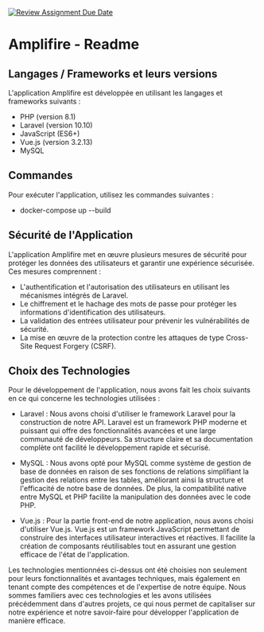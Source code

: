 [![Review Assignment Due Date](https://classroom.github.com/assets/deadline-readme-button-24ddc0f5d75046c5622901739e7c5dd533143b0c8e959d652212380cedb1ea36.svg)](https://classroom.github.com/a/3UDHvqMB)

# Amplifire - Readme

## Langages / Frameworks et leurs versions
L'application Amplifire est développée en utilisant les langages et frameworks suivants :

- PHP (version 8.1)
- Laravel (version 10.10)
- JavaScript (ES6+)
- Vue.js (version 3.2.13)
- MySQL


## Commandes
Pour exécuter l'application, utilisez les commandes suivantes :

- docker-compose up --build


## Sécurité de l'Application
L'application Amplifire met en œuvre plusieurs mesures de sécurité pour protéger les données des utilisateurs et garantir une expérience sécurisée. Ces mesures comprennent :

- L'authentification et l'autorisation des utilisateurs en utilisant les mécanismes intégrés de Laravel.
- Le chiffrement et le hachage des mots de passe pour protéger les informations d'identification des utilisateurs.
- La validation des entrées utilisateur pour prévenir les vulnérabilités de sécurité.
- La mise en œuvre de la protection contre les attaques de type Cross-Site Request Forgery (CSRF).


## Choix des Technologies
Pour le développement de l'application, nous avons fait les choix suivants en ce qui concerne les technologies utilisées :

- Laravel : Nous avons choisi d'utiliser le framework Laravel pour la construction de notre API. Laravel est un framework PHP moderne et puissant qui offre des fonctionnalités avancées et une large communauté de développeurs. Sa structure claire et sa documentation complète ont facilité le développement rapide et sécurisé.

- MySQL : Nous avons opté pour MySQL comme système de gestion de base de données en raison de ses fonctions de relations simplifiant la gestion des relations entre les tables, améliorant ainsi la structure et l'efficacité de notre base de données. De plus, la compatibilité native entre MySQL et PHP facilite la manipulation des données avec le code PHP.

- Vue.js : Pour la partie front-end de notre application, nous avons choisi d'utiliser Vue.js. Vue.js est un framework JavaScript permettant de construire des interfaces utilisateur interactives et réactives. Il facilite la création de composants réutilisables tout en assurant une gestion efficace de l'état de l'application.

Les technologies mentionnées ci-dessus ont été choisies non seulement pour leurs fonctionnalités et avantages techniques, mais également en tenant compte des compétences et de l'expertise de notre équipe. Nous sommes familiers avec ces technologies et les avons utilisées précédemment dans d'autres projets, ce qui nous permet de capitaliser sur notre expérience et notre savoir-faire pour développer l'application de manière efficace.
